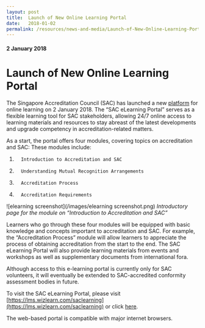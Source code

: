 ```yaml
---
layout: post
title:  Launch of New Online Learning Portal
date:   2018-01-02
permalink: /resources/news-and-media/Launch-of-New-Online-Learning-Portal
---
```

#### 2 January 2018
# **Launch of New Online Learning Portal**

The Singapore Accreditation Council (SAC) has launched a new [platform](https://lms.wizlearn.com/saclearning) for online learning on 2 January 2018. The “SAC eLearning Portal” serves as a flexible learning tool for SAC stakeholders, allowing 24/7 online access to learning materials and resources to stay abreast of the latest developments and upgrade competency in accreditation-related matters.
 
As a start, the portal offers four modules, covering topics on accreditation and SAC:
These modules include:
1.       Introduction to Accreditation and SAC
2.       Understanding Mutual Recognition Arrangements
3.       Accreditation Process
4.       Accreditation Requirements

![elearning screenshot](/images/elearning screenshot.png)
*Introductory page for the module on “Introduction to Accreditation and SAC”*

Learners who go through these four modules will be equipped with basic knowledge and concepts important to accreditation and SAC. For example, the “Accreditation Process” module will allow learners to appreciate the process of obtaining accreditation from the start to the end. The SAC eLearning Portal will also provide learning materials from events and workshops as well as supplementary documents from international fora.
 
Although access to this e-learning portal is currently only for SAC volunteers, it will eventually be extended to SAC-accredited conformity assessment bodies in future.
 
To visit the SAC eLearning Portal, please visit [https://lms.wizlearn.com/saclearning](https://lms.wizlearn.com/saclearning) or click [here](https://lms.wizlearn.com/saclearning).
 
The web-based portal is compatible with major internet browsers.
